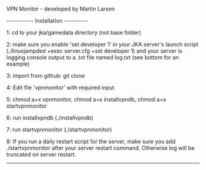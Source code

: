 VPN Monitor - developed by Martin Larsen

----------- Installation ----------

1: cd to your jka/gamedata directory (not base folder)

2: make sure you enable 'set developer 1' in your JKA server's launch script (./linuxjampded +exec server.cfg +set developer 1) and your server is logging console output to a .txt file named log.txt (see bottom for an example)

3: import from github: git clone

4: Edit file 'vpnmonitor' with required input

5: chmod a+x vpnmonitor, chmod a+x installvpndb, chmod a+x startvpnmonitor

6: run installvpndb (./installvpndb)

7: run startvpnmonitor (./startvpnmonitor) 

8: If you run a daily restart script for the server, make sure you add ./startvpnmonitor after your server restart command. Otherwise log will be truncated on server restart.

-------------------------------------
